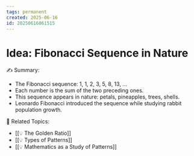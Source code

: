 ```yaml
---
tags: permanent
created: 2025-06-16
id: 20250616061515
---
```


# Idea: Fibonacci Sequence in Nature

✍ Summary:
- The Fibonacci sequence: 1, 1, 2, 3, 5, 8, 13, ...
- Each number is the sum of the two preceding ones.
- This sequence appears in nature: petals, pineapples, trees, shells.
- Leonardo Fibonacci introduced the sequence while studying rabbit population growth.

👀 Related Topics:
- [[💡 The Golden Ratio]]
- [[💡 Types of Patterns]]
- [[💡 Mathematics as a Study of Patterns]]
